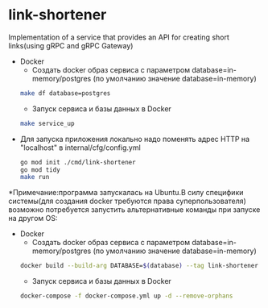 # link-shortener
 Implementation of a service that provides an API for creating short links(using gRPC and gRPC Gateway)
- Docker
  - Создать docker образ сервиса с параметром database=in-memory/postgres (по умолчанию значение database=in-memory)
  ```bash
  make df database=postgres
  ```
  - Запуск сервиса и базы данных в Docker 
  ```bash
  make service_up
  ```
- Для запуска приложения локально надо поменять адрес HTTP на "localhost" в internal/cfg/config.yml
  ```bash
  go mod init ./cmd/link-shortener
  go mod tidy
  make run
  ```
*Примечание:программа запускалась на Ubuntu.В силу специфики системы(для создания docker требуются права суперпользователя) возможно потребуется запустить альтернативные команды при запуске на другом OS:
- Docker
  - Создать docker образ сервиса с параметром database=in-memory/postgres (по умолчанию значение database=in-memory)
  ```bash
  docker build --build-arg DATABASE=$(database) --tag link-shortener .
  ```
  - Запуск сервиса и базы данных в Docker 
  ```bash
  docker-compose -f docker-compose.yml up -d --remove-orphans
  ```
